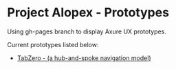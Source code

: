 # Project Alopex - Prototypes

Using gh-pages branch to display Axure UX prototypes.

Current prototypes  listed below:
* [TabZero - (a hub-and-spoke navigation model)][1]


[1]: https://github.com/ezoehunt/alopex-protos/tree/gh-pages/tabzero
